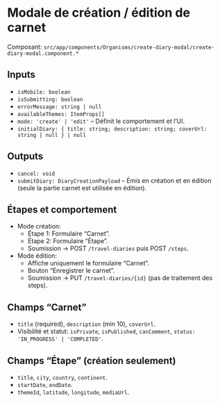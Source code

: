 # Modale de création / édition de carnet

Composant: `src/app/components/Organisms/create-diary-modal/create-diary-modal.component.*`

## Inputs
- `isMobile: boolean`
- `isSubmitting: boolean`
- `errorMessage: string | null`
- `availableThemes: ItemProps[]`
- `mode: 'create' | 'edit'` – Définit le comportement et l’UI.
- `initialDiary: { title: string; description: string; coverUrl: string | null } | null`

## Outputs
- `cancel: void`
- `submitDiary: DiaryCreationPayload` – Émis en création et en édition (seule la partie carnet est utilisée en édition).

## Étapes et comportement
- Mode création:
  - Étape 1: Formulaire “Carnet”.
  - Étape 2: Formulaire “Étape”.
  - Soumission → POST `/travel-diaries` puis POST `/steps`.
- Mode édition:
  - Affiche uniquement le formulaire “Carnet”.
  - Bouton “Enregistrer le carnet”.
  - Soumission → PUT `/travel-diaries/{id}` (pas de traitement des steps).

## Champs “Carnet”
- `title` (required), `description` (min 10), `coverUrl`.
- Visibilité et statut: `isPrivate`, `isPublished`, `canComment`, `status: 'IN_PROGRESS' | 'COMPLETED'`.

## Champs “Étape” (création seulement)
- `title`, `city`, `country`, `continent`.
- `startDate`, `endDate`.
- `themeId`, `latitude`, `longitude`, `mediaUrl`.


